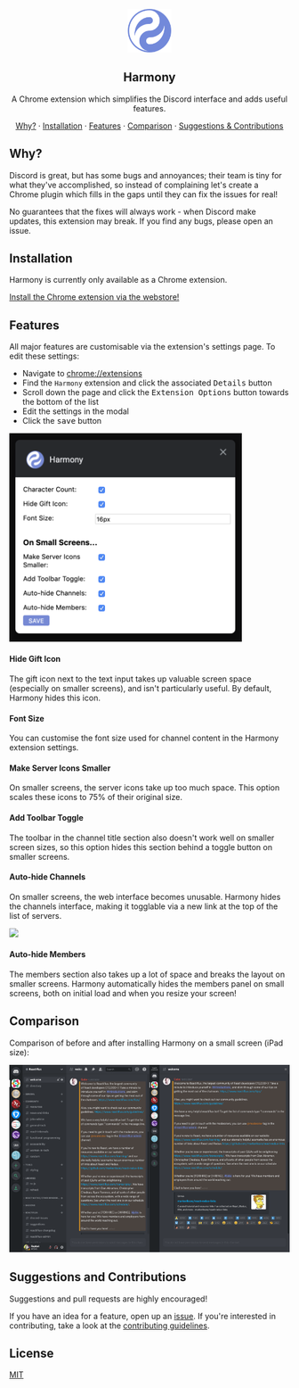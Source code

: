 <p align="center"><img src="./images/harmony.png" height="78" /></p>

<h2 align="center">Harmony</h2>

<p align="center">A Chrome extension which simplifies the Discord interface and adds useful features.</p>

<p align="center">
    <a href="#why">Why?</a>
    ·
    <a href="#installation">Installation</a>
    ·
    <a href="#features">Features</a>
    ·
    <a href="#comparison">Comparison</a>
    ·
    <a href="#suggestions-and-contributions">Suggestions & Contributions</a>
</p>

## Why?

Discord is great, but has some bugs and annoyances; their team is tiny for what they've accomplished, so instead of complaining let's create a Chrome plugin which fills in the gaps until they can fix the issues for real!

No guarantees that the fixes will always work - when Discord make updates, this extension may break. If you find any bugs, please open an issue.

## Installation

Harmony is currently only available as a Chrome extension.

[Install the Chrome extension via the webstore!](https://chrome.google.com/webstore/detail/harmony/jaaoemgmljmlgmpailnhdikgbpffhkkd)

## Features

All major features are customisable via the extension's settings page. To edit these settings:

- Navigate to [chrome://extensions](chrome://extensions)
- Find the `Harmony` extension and click the associated <kbd>Details</kbd> button
- Scroll down the page and click the <kbd>Extension Options</kbd> button towards the bottom of the list
- Edit the settings in the modal
- Click the <kbd>save</kbd> button

<img src="./images/preferences.png" width="418px" />

#### Hide Gift Icon

The gift icon next to the text input takes up valuable screen space (especially on smaller screens), and isn't particularly useful. By default, Harmony hides this icon.

#### Font Size

You can customise the font size used for channel content in the Harmony extension settings.

#### Make Server Icons Smaller

On smaller screens, the server icons take up too much space. This option scales these icons to 75% of their original size.

#### Add Toolbar Toggle

The toolbar in the channel title section also doesn't work well on smaller screen sizes, so this option hides this section behind a toggle button on smaller screens.

#### Auto-hide Channels

On smaller screens, the web interface becomes unusable. Harmony hides the channels interface, making it togglable via a new link at the top of the list of servers.

<img src="./images/toggle-channels.gif" width="515px" />

#### Auto-hide Members

The members section also takes up a lot of space and breaks the layout on smaller screens. Harmony automatically hides the members panel on small screens, both on initial load and when you resize your screen!

## Comparison

Comparison of before and after installing Harmony on a small screen (iPad size):

<img src="./images/before.png" width="50%" /><img src="./images/after.png" width="50%" />

## Suggestions and Contributions

Suggestions and pull requests are highly encouraged!

If you have an idea for a feature, open up an [issue](https://github.com/jtmcgrath/harmony/issues). If you're interested in contributing, take a look at the [contributing guidelines](./CONTRIBUTING.md).

## License

[MIT](./LICENSE)
